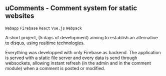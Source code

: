 ## uComments - Comment system for static websites
`Webapp` `Firebase` `React` `Vue.js` `Webpack`


A short project, (5 days of development) aiming to establish an alternative to disqus, using realtime technologies.

Everything was developped with only Firebase as backend. The application is served with a static file server and every data is send through websockets, allowing instant refresh (in the admin and in the comment module) when a comment is posted or modified.
